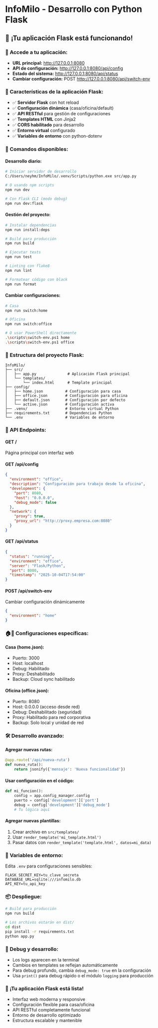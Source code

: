 # InfoMilo - Desarrollo con Python Flask

## 🚀 **¡Tu aplicación Flask está funcionando!**

### 📱 **Accede a tu aplicación:**
- **URL principal:** http://127.0.0.1:8080
- **API de configuración:** http://127.0.0.1:8080/api/config
- **Estado del sistema:** http://127.0.0.1:8080/api/status
- **Cambiar configuración:** POST http://127.0.0.1:8080/api/switch-env

### 🐍 **Características de la aplicación Flask:**
- ✅ **Servidor Flask** con hot reload
- ✅ **Configuración dinámica** (casa/oficina/default)
- ✅ **API RESTful** para gestión de configuraciones
- ✅ **Templates HTML** con Jinja2
- ✅ **CORS habilitado** para desarrollo
- ✅ **Entorno virtual** configurado
- ✅ **Variables de entorno** con python-dotenv

### 🔧 **Comandos disponibles:**

#### **Desarrollo diario:**
```bash
# Iniciar servidor de desarrollo
C:/Users/neyhm/InfoMilo/.venv/Scripts/python.exe src/app.py

# O usando npm scripts
npm run dev

# Con Flask CLI (modo debug)
npm run dev:flask
```

#### **Gestión del proyecto:**
```bash
# Instalar dependencias
npm run install:deps

# Build para producción
npm run build

# Ejecutar tests
npm run test

# Linting con flake8
npm run lint

# Formatear código con black
npm run format
```

#### **Cambiar configuraciones:**
```bash
# Casa
npm run switch:home

# Oficina  
npm run switch:office

# O usar PowerShell directamente
.\scripts\switch-env.ps1 home
.\scripts\switch-env.ps1 office
```

### 📁 **Estructura del proyecto Flask:**
```
InfoMilo/
├── src/
│   ├── app.py              # Aplicación Flask principal
│   └── templates/
│       └── index.html      # Template principal
├── config/
│   ├── home.json          # Configuración para casa
│   ├── office.json        # Configuración para oficina
│   ├── default.json       # Configuración por defecto
│   └── active.json        # Configuración activa
├── .venv/                 # Entorno virtual Python
├── requirements.txt       # Dependencias Python
└── .env                   # Variables de entorno
```

### 🔄 **API Endpoints:**

#### **GET /** 
Página principal con interfaz web

#### **GET /api/config**
```json
{
  "environment": "office",
  "description": "Configuración para trabajo desde la oficina",
  "development": {
    "port": 8080,
    "host": "0.0.0.0",
    "debug_mode": false
  },
  "network": {
    "proxy": true,
    "proxy_url": "http://proxy.empresa.com:8080"
  }
}
```

#### **GET /api/status**
```json
{
  "status": "running",
  "environment": "office",
  "server": "Flask/Python",
  "port": 8080,
  "timestamp": "2025-10-04T17:54:00"
}
```

#### **POST /api/switch-env**
Cambiar configuración dinámicamente
```json
{
  "environment": "home"
}
```

### 🏠🏢 **Configuraciones específicas:**

#### **Casa (home.json):**
- Puerto: 3000
- Host: localhost
- Debug: Habilitado
- Proxy: Deshabilitado
- Backup: Cloud sync habilitado

#### **Oficina (office.json):**
- Puerto: 8080
- Host: 0.0.0.0 (acceso desde red)
- Debug: Deshabilitado (seguridad)
- Proxy: Habilitado para red corporativa
- Backup: Solo local y unidad de red

### 🛠️ **Desarrollo avanzado:**

#### **Agregar nuevas rutas:**
```python
@app.route('/api/nueva-ruta')
def nueva_ruta():
    return jsonify({'mensaje': 'Nueva funcionalidad'})
```

#### **Usar configuración en el código:**
```python
def mi_funcion():
    config = app.config_manager.config
    puerto = config['development']['port']
    debug = config['development']['debug_mode']
    # Tu lógica aquí
```

#### **Agregar nuevas plantillas:**
1. Crear archivo en `src/templates/`
2. Usar `render_template('mi_template.html')`
3. Pasar datos con `render_template('template.html', datos=mi_data)`

### 🔐 **Variables de entorno:**
Edita `.env` para configuraciones sensibles:
```env
FLASK_SECRET_KEY=tu_clave_secreta
DATABASE_URL=sqlite:///infomilo.db
API_KEY=tu_api_key
```

### 📦 **Despliegue:**
```bash
# Build para producción
npm run build

# Los archivos estarán en dist/
cd dist
pip install -r requirements.txt
python app.py
```

### 🐛 **Debug y desarrollo:**
- Los logs aparecen en la terminal
- Cambios en templates se reflejan automáticamente
- Para debug profundo, cambia `debug_mode: true` en la configuración
- Usa `print()` para debug rápido o el módulo `logging` para producción

### 🎉 **¡Tu aplicación Flask está lista!**
- Interfaz web moderna y responsive
- Configuración flexible para casa/oficina
- API RESTful completamente funcional
- Entorno de desarrollo optimizado
- Estructura escalable y mantenible
